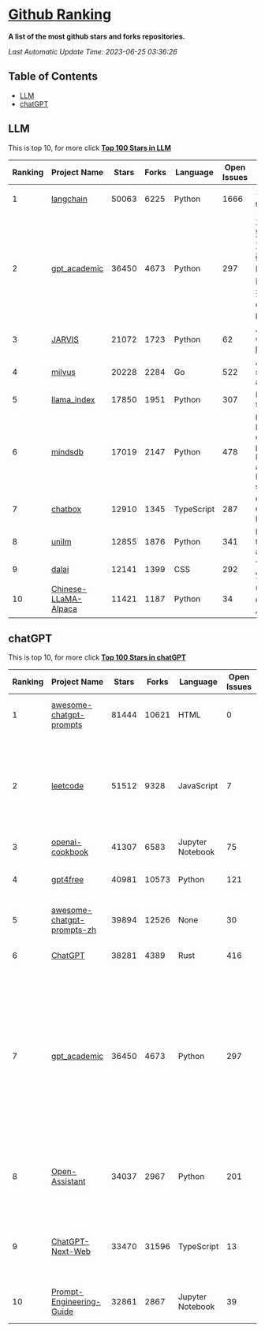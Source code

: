 [Github Ranking](./README.md)
==========

**A list of the most github stars and forks repositories.**

*Last Automatic Update Time: 2023-06-25 03:36:26*

## Table of Contents
 * [LLM](#LLM)
 * [chatGPT](#chatGPT)

## LLM

This is top 10, for more click **[Top 100 Stars in LLM](Top100/LLM.md)**

| Ranking | Project Name | Stars | Forks | Language | Open Issues | Description | Last Commit |
| ------- | ------------ | ----- | ----- | -------- | ----------- | ----------- | ----------- |
| 1 | [langchain](https://github.com/hwchase17/langchain) | 50063 | 6225 | Python | 1666 | ⚡ Building applications with LLMs through composability ⚡ | 2023-06-25T03:14:53Z |
| 2 | [gpt_academic](https://github.com/binary-husky/gpt_academic) | 36450 | 4673 | Python | 297 | 为ChatGPT/GLM提供图形交互界面，特别优化论文阅读润色体验，模块化设计支持自定义快捷按钮&函数插件，支持代码块表格显示，Tex公式双显示，支持Python和C++等项目剖析&自译解功能，PDF/LaTex论文翻译&总结功能，支持并行问询多种LLM模型，支持清华chatglm等本地模型。兼容复旦MOSS, llama, rwkv, 盘古, newbing, claude等 | 2023-06-24T07:59:52Z |
| 3 | [JARVIS](https://github.com/microsoft/JARVIS) | 21072 | 1723 | Python | 62 | JARVIS, a system to connect LLMs with ML community. Paper: https://arxiv.org/pdf/2303.17580.pdf | 2023-06-25T02:57:04Z |
| 4 | [milvus](https://github.com/milvus-io/milvus) | 20228 | 2284 | Go | 522 | A cloud-native vector database, storage for next generation AI applications | 2023-06-25T03:34:23Z |
| 5 | [llama_index](https://github.com/jerryjliu/llama_index) | 17850 | 1951 | Python | 307 | LlamaIndex (GPT Index) is a data framework for your LLM applications | 2023-06-25T03:18:33Z |
| 6 | [mindsdb](https://github.com/mindsdb/mindsdb) | 17019 | 2147 | Python | 478 | MindsDB is a Server for Artificial Intelligence Logic. Enabling developers to ship to production AI powered projects (from the latest LLMs, vector operations, state of the art time-series forecasting to Machine Learning) in a fast and scalable way.  | 2023-06-24T01:37:54Z |
| 7 | [chatbox](https://github.com/Bin-Huang/chatbox) | 12910 | 1345 | TypeScript | 287 | Chatbox is a desktop app for GPT/LLM that supports Windows, Mac, Linux & Web Online | 2023-06-24T03:27:37Z |
| 8 | [unilm](https://github.com/microsoft/unilm) | 12855 | 1876 | Python | 341 | Large-scale Self-supervised Pre-training Across Tasks, Languages, and Modalities | 2023-06-22T04:18:51Z |
| 9 | [dalai](https://github.com/cocktailpeanut/dalai) | 12141 | 1399 | CSS | 292 | The simplest way to run LLaMA on your local machine | 2023-06-12T17:24:00Z |
| 10 | [Chinese-LLaMA-Alpaca](https://github.com/ymcui/Chinese-LLaMA-Alpaca) | 11421 | 1187 | Python | 34 | 中文LLaMA&Alpaca大语言模型+本地CPU/GPU训练部署 (Chinese LLaMA & Alpaca LLMs) | 2023-06-25T01:55:23Z |


## chatGPT

This is top 10, for more click **[Top 100 Stars in chatGPT](Top100/chatGPT.md)**

| Ranking | Project Name | Stars | Forks | Language | Open Issues | Description | Last Commit |
| ------- | ------------ | ----- | ----- | -------- | ----------- | ----------- | ----------- |
| 1 | [awesome-chatgpt-prompts](https://github.com/f/awesome-chatgpt-prompts) | 81444 | 10621 | HTML | 0 | This repo includes ChatGPT prompt curation to use ChatGPT better. | 2023-06-24T15:46:36Z |
| 2 | [leetcode](https://github.com/azl397985856/leetcode) | 51512 | 9328 | JavaScript | 7 | 推荐免费ChatGPT网站：www.lintcode.com/chat-gpt?utm_source=tf-github-lucifer  LeetCode Solutions: A Record of My Problem Solving Journey.( leetcode题解，记录自己的leetcode解题之路。) | 2023-06-13T16:05:38Z |
| 3 | [openai-cookbook](https://github.com/openai/openai-cookbook) | 41307 | 6583 | Jupyter Notebook | 75 | Examples and guides for using the OpenAI API | 2023-06-24T23:49:38Z |
| 4 | [gpt4free](https://github.com/xtekky/gpt4free) | 40981 | 10573 | Python | 121 | The official gpt4free repository \| various collection of powerful language models | 2023-06-24T20:39:20Z |
| 5 | [awesome-chatgpt-prompts-zh](https://github.com/PlexPt/awesome-chatgpt-prompts-zh) | 39894 | 12526 | None | 30 | ChatGPT 中文调教指南。各种场景使用指南。学习怎么让它听你的话。 | 2023-06-19T03:00:36Z |
| 6 | [ChatGPT](https://github.com/lencx/ChatGPT) | 38281 | 4389 | Rust | 416 | 🔮 ChatGPT Desktop Application (Mac, Windows and Linux) | 2023-06-15T14:51:49Z |
| 7 | [gpt_academic](https://github.com/binary-husky/gpt_academic) | 36450 | 4673 | Python | 297 | 为ChatGPT/GLM提供图形交互界面，特别优化论文阅读润色体验，模块化设计支持自定义快捷按钮&函数插件，支持代码块表格显示，Tex公式双显示，支持Python和C++等项目剖析&自译解功能，PDF/LaTex论文翻译&总结功能，支持并行问询多种LLM模型，支持清华chatglm等本地模型。兼容复旦MOSS, llama, rwkv, 盘古, newbing, claude等 | 2023-06-24T07:59:52Z |
| 8 | [Open-Assistant](https://github.com/LAION-AI/Open-Assistant) | 34037 | 2967 | Python | 201 | OpenAssistant is a chat-based assistant that understands tasks, can interact with third-party systems, and retrieve information dynamically to do so. | 2023-06-24T22:08:36Z |
| 9 | [ChatGPT-Next-Web](https://github.com/Yidadaa/ChatGPT-Next-Web) | 33470 | 31596 | TypeScript | 13 | A well-designed cross-platform ChatGPT UI (Web / PWA / Linux / Win / MacOS). 一键拥有你自己的跨平台 ChatGPT 应用。 | 2023-06-25T02:03:21Z |
| 10 | [Prompt-Engineering-Guide](https://github.com/dair-ai/Prompt-Engineering-Guide) | 32861 | 2867 | Jupyter Notebook | 39 | 🐙 Guides, papers, lecture, notebooks and resources for prompt engineering | 2023-06-22T21:32:01Z |

